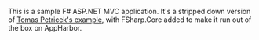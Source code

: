 This is a sample F# ASP.NET MVC application. It's a stripped down version of [Tomas Petricek's example](http://tomasp.net/blog/fsharp-mvc-web.aspx), with FSharp.Core added to make it run out of the box on AppHarbor.
